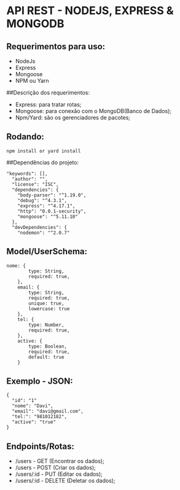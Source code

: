 # API REST - NODEJS, EXPRESS & MONGODB

## Requerimentos para uso:
- NodeJs
- Express
- Mongoose 
- NPM ou Yarn

##Descrição dos requerimentos:
- Express: para tratar rotas;
- Mongoose: para conexão com o MongoDB(Banco de Dados);
- Npm/Yard: são os gerenciadores de pacotes;

## Rodando:

```
npm install or yard install
```
##Dependências do projeto:
``` 
"keywords": [],
  "author": "",
  "license": "ISC",
  "dependencies": {
    "body-parser": "^1.19.0",
    "debug": "^4.3.1",
    "express": "^4.17.1",
    "http": "0.0.1-security",
    "mongoose": "^5.11.10"
  },
  "devDependencies": {
    "nodemon": "^2.0.7"
```
## Model/UserSchema: 
```
nome: {
        type: String,
        required: true,
    },
    email: {
        type: String,
        required: true,
        unique: true,
        lowercase: true
    },
    tel: {
        type: Number,
        required: true,
    },
    active: {
        type: Boolean,
        required: true,
        default: true
    }
```

## Exemplo - JSON:
```
{
  "id": "1"
  "nome": "Davi",
  "email": "davi@gmail.com",
  "tel:": "981012182",
  "active": "true"
}
```

## Endpoints/Rotas:
- /users - GET (Encontrar os dados);
- /users - POST (Criar os dados);
- /users/:id - PUT (Editar os dados);
- /users/:id - DELETE (Deletar os dados);
